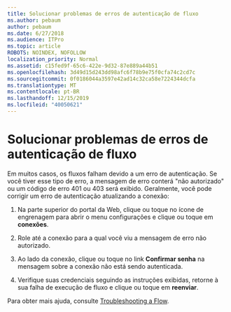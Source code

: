 ```yaml
---
title: Solucionar problemas de erros de autenticação de fluxo
ms.author: pebaum
author: pebaum
ms.date: 6/27/2018
ms.audience: ITPro
ms.topic: article
ROBOTS: NOINDEX, NOFOLLOW
localization_priority: Normal
ms.assetid: c15fed9f-65c6-422e-9d32-87e889a44b51
ms.openlocfilehash: 3d49d15d243dd98afc6f78b9e75f0cfa74c2cd7c
ms.sourcegitcommit: 0f0186044a3597e42ad14c32ca58e7224344dcfa
ms.translationtype: MT
ms.contentlocale: pt-BR
ms.lasthandoff: 12/15/2019
ms.locfileid: "40050621"
---
```

# <a name="troubleshoot-flow-authentication-errors"></a>Solucionar problemas de erros de autenticação de fluxo

Em muitos casos, os fluxos falham devido a um erro de autenticação. Se você tiver esse tipo de erro, a mensagem de erro conterá "não autorizado" ou um código de erro 401 ou 403 será exibido. Geralmente, você pode corrigir um erro de autenticação atualizando a conexão:
  
1. Na parte superior do portal da Web, clique ou toque no ícone de engrenagem para abrir o menu configurações e clique ou toque em **conexões**.
    
2. Role até a conexão para a qual você viu a mensagem de erro não autorizado.
    
3. Ao lado da conexão, clique ou toque no link **Confirmar senha** na mensagem sobre a conexão não está sendo autenticada. 
    
4. Verifique suas credenciais seguindo as instruções exibidas, retorne à sua falha de execução de fluxo e clique ou toque em **reenviar**.
    
Para obter mais ajuda, consulte [Troubleshooting a Flow](https://go.microsoft.com/fwlink/?linkid=872110).
  

